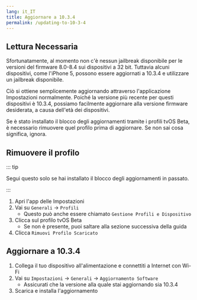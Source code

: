 ```yaml
---
lang: it_IT
title: Aggiornare a 10.3.4
permalink: /updating-to-10-3-4
---
```


## Lettura Necessaria

Sfortunatamente, al momento non c'è nessun jailbreak disponibile per le versioni del firmware 8.0-8.4 sui dispositivi a 32 bit. Tuttavia alcuni dispositivi, come l'iPhone 5, possono essere aggiornati a 10.3.4 e utilizzare un jailbreak disponibile.

Ciò si ottiene semplicemente aggiornando attraverso l'applicazione Impostazioni normalmente. Poiché la versione più recente per questi dispositivi è 10.3.4, possiamo facilmente aggiornare alla versione firmware desiderata, a causa dell'età dei dispositivi.

Se è stato installato il blocco degli aggiornamenti tramite i profili tvOS Beta, è necessario rimuovere quel profilo prima di aggiornare. Se non sai cosa significa, ignora.

## Rimuovere il profilo

::: tip

Segui questo solo se hai installato il blocco degli aggiornamenti in passato.

:::

1. Apri l'app delle Impostazioni
1. Vai su `Generali` -> `Profili`
    - Questo può anche essere chiamato `Gestione Profili e Dispositivo`
1. Clicca sul profilo tvOS Beta
    - Se non è presente, puoi saltare alla sezione successiva della guida
1. Clicca `Rimuovi Profilo Scaricato`

## Aggiornare a 10.3.4

1. Collega il tuo dispositivo all'alimentazione e connettiti a Internet con Wi-Fi
1. Vai su `Impostazioni` -> `Generali` -> `Aggiornamento Software`
    - Assicurati che la versione alla quale stai aggiornando sia 10.3.4
1. Scarica e installa l'aggiornamento